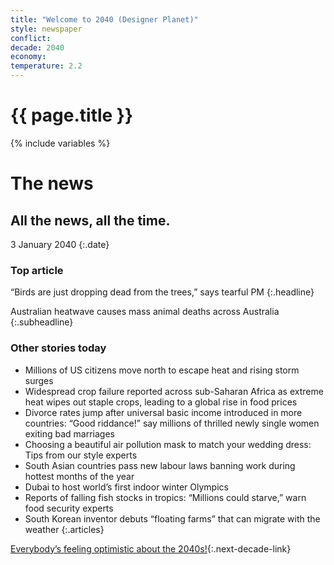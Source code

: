 ```yaml
---
title: "Welcome to 2040 (Designer Planet)"
style: newspaper
conflict: 
decade: 2040
economy: 
temperature: 2.2
---
```


<h1>{{ page.title }}</h1>

{% include variables %}
# The news

## All the news, all the time.

3 January 2040
{:.date}

### Top article

“Birds are just dropping dead from the trees,” says tearful PM
{:.headline}

Australian heatwave causes mass animal deaths across Australia
{:.subheadline}

### Other stories today

- Millions of US citizens move north to escape heat and rising storm surges
- Widespread crop failure reported across sub-Saharan Africa as extreme heat wipes out staple crops, leading to a global rise in food prices
- Divorce rates jump after universal basic income introduced in more countries: “Good riddance!” say millions of thrilled newly single women exiting bad marriages
- Choosing a beautiful air pollution mask to match your wedding dress: Tips from our style experts
- South Asian countries pass new labour laws banning work during hottest months of the year
- Dubai to host world’s first indoor winter Olympics
- Reports of falling fish stocks in tropics: “Millions could starve,” warn food security experts
- South Korean inventor debuts “floating farms” that can migrate with the weather
{:.articles}

[Everybody’s feeling optimistic about the 2040s!](chapter_sexual-revolution.html){:.next-decade-link}
